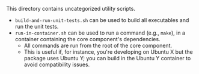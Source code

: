 This directory contains uncategorized utility scripts.


* `build-and-run-unit-tests.sh` can be used to build all executables and run
  the unit tests.
* `run-in-container.sh` can be used to run a command (e.g., `make`), in a 
  container containing the core component's dependencies.
  * All commands are run from the root of the core component.
  * This is useful if, for instance, you're developing on Ubuntu X but the
    package uses Ubuntu Y; you can build in the Ubuntu Y container to avoid
    compatibility issues.
